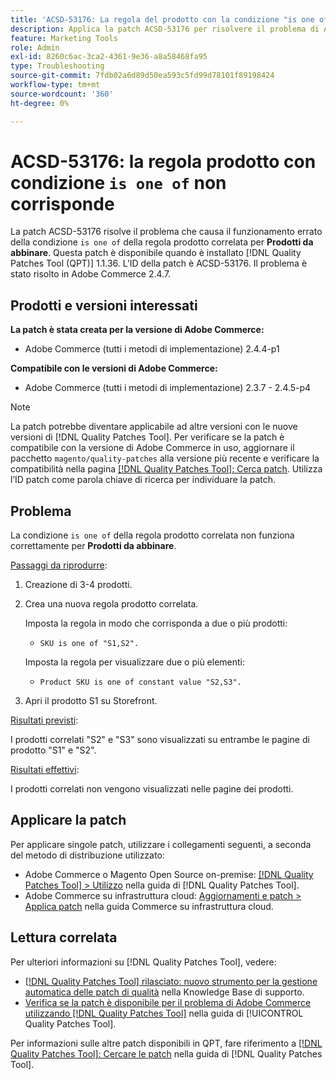 ```yaml
---
title: 'ACSD-53176: La regola del prodotto con la condizione "is one of" non corrisponde'
description: Applica la patch ACSD-53176 per risolvere il problema di Adobe Commerce in cui la relativa regola prodotto "è una delle" condizioni non funziona correttamente per "Products to Match".
feature: Marketing Tools
role: Admin
exl-id: 8260c6ac-3ca2-4361-9e36-a8a58468fa95
type: Troubleshooting
source-git-commit: 7fdb02a6d89d50ea593c5fd99d78101f89198424
workflow-type: tm+mt
source-wordcount: '360'
ht-degree: 0%

---
```


# ACSD-53176: la regola prodotto con condizione `is one of` non corrisponde

La patch ACSD-53176 risolve il problema che causa il funzionamento errato della condizione `is one of` della regola prodotto correlata per **Prodotti da abbinare**. Questa patch è disponibile quando è installato [!DNL Quality Patches Tool (QPT)] 1.1.36. L’ID della patch è ACSD-53176. Il problema è stato risolto in Adobe Commerce 2.4.7.

## Prodotti e versioni interessati

**La patch è stata creata per la versione di Adobe Commerce:**

* Adobe Commerce (tutti i metodi di implementazione) 2.4.4-p1

**Compatibile con le versioni di Adobe Commerce:**

* Adobe Commerce (tutti i metodi di implementazione) 2.3.7 - 2.4.5-p4

>[!NOTE]
>
>La patch potrebbe diventare applicabile ad altre versioni con le nuove versioni di [!DNL Quality Patches Tool]. Per verificare se la patch è compatibile con la versione di Adobe Commerce in uso, aggiornare il pacchetto `magento/quality-patches` alla versione più recente e verificare la compatibilità nella pagina [[!DNL Quality Patches Tool]: Cerca patch](https://experienceleague.adobe.com/tools/commerce-quality-patches/index.html). Utilizza l’ID patch come parola chiave di ricerca per individuare la patch.

## Problema

La condizione `is one of` della regola prodotto correlata non funziona correttamente per **Prodotti da abbinare**.

<u>Passaggi da riprodurre</u>:

1. Creazione di 3-4 prodotti.
1. Crea una nuova regola prodotto correlata.

   Imposta la regola in modo che corrisponda a due o più prodotti:
   * `SKU is one of "S1,S2".`

   Imposta la regola per visualizzare due o più elementi:
   * `Product SKU is one of constant value "S2,S3".`

1. Apri il prodotto S1 su Storefront.

<u>Risultati previsti</u>:

I prodotti correlati &quot;S2&quot; e &quot;S3&quot; sono visualizzati su entrambe le pagine di prodotto &quot;S1&quot; e &quot;S2&quot;.

<u>Risultati effettivi</u>:

I prodotti correlati non vengono visualizzati nelle pagine dei prodotti.

## Applicare la patch

Per applicare singole patch, utilizzare i collegamenti seguenti, a seconda del metodo di distribuzione utilizzato:

* Adobe Commerce o Magento Open Source on-premise: [[!DNL Quality Patches Tool] > Utilizzo](/help/tools/quality-patches-tool/usage.md) nella guida di [!DNL Quality Patches Tool].
* Adobe Commerce su infrastruttura cloud: [Aggiornamenti e patch > Applica patch](https://experienceleague.adobe.com/docs/commerce-cloud-service/user-guide/develop/upgrade/apply-patches.html) nella guida Commerce su infrastruttura cloud.

## Lettura correlata

Per ulteriori informazioni su [!DNL Quality Patches Tool], vedere:

* [[!DNL Quality Patches Tool] rilasciato: nuovo strumento per la gestione automatica delle patch di qualità](https://experienceleague.adobe.com/en/docs/commerce-operations/tools/quality-patches-tool/quality-patches-tool-to-self-serve-quality-patches) nella Knowledge Base di supporto.
* [Verifica se la patch è disponibile per il problema di Adobe Commerce utilizzando  [!DNL Quality Patches Tool]](/help/tools/quality-patches-tool/patches-available-in-qpt/check-patch-for-magento-issue-with-magento-quality-patches.md) nella guida di [!UICONTROL Quality Patches Tool].


Per informazioni sulle altre patch disponibili in QPT, fare riferimento a [[!DNL Quality Patches Tool]: Cercare le patch](https://experienceleague.adobe.com/tools/commerce-quality-patches/index.html) nella guida di [!DNL Quality Patches Tool].
